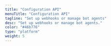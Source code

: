 ```yaml
---
title: "Configuration API"
menuTitle: "Configuration API"
tagline: "Set up webhooks or manage bot agents"
desc: "Set up webhooks or manage bot agents."
color: "#46b776"
type: "platform"
weight: 5
---
```

